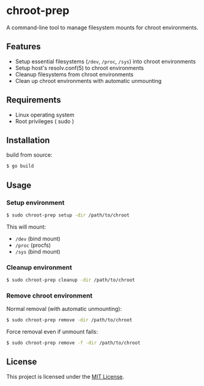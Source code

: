 # chroot-prep

A command-line tool to manage filesystem mounts for chroot environments.

## Features

- Setup essential filesystems (`/dev`, `/proc`, `/sys`) into chroot environments
- Setup host's resolv.conf(5) to chroot environments
- Cleanup filesystems from chroot environments
- Clean up chroot environments with automatic unmounting

## Requirements

- Linux operating system
- Root privileges ( sudo )

## Installation

build from source:

```bash
$ go build
```

## Usage

### Setup environment

```bash
$ sudo chroot-prep setup -dir /path/to/chroot
```

This will mount:

- `/dev` (bind mount)
- `/proc` (procfs)
- `/sys` (bind mount)

### Cleanup environment

```bash
$ sudo chroot-prep cleanup -dir /path/to/chroot
```

### Remove chroot environment

Normal removal (with automatic unmounting):

```bash
$ sudo chroot-prep remove -dir /path/to/chroot
```

Force removal even if unmount fails:

```bash
$ sudo chroot-prep remove -f -dir /path/to/chroot
```

## License

This project is licensed under the [MIT License](./LICENSE).
